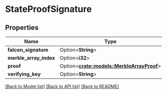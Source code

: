 # StateProofSignature

## Properties

Name | Type | Description | Notes
------------ | ------------- | ------------- | -------------
**falcon_signature** | Option<**String**> |  | [optional]
**merkle_array_index** | Option<**i32**> |  | [optional]
**proof** | Option<[**crate::models::MerkleArrayProof**](MerkleArrayProof.md)> |  | [optional]
**verifying_key** | Option<**String**> | \\[vkey\\] | [optional]

[[Back to Model list]](../README.md#documentation-for-models) [[Back to API list]](../README.md#documentation-for-api-endpoints) [[Back to README]](../README.md)


